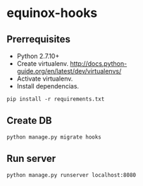 # equinox-hooks

## Prerrequisites ##

* Python 2.7.10+
* Create virtualenv. http://docs.python-guide.org/en/latest/dev/virtualenvs/
* Activate virtualenv.
* Install dependencias.
```
pip install -r requirements.txt
```


## Create DB ##
```
python manage.py migrate hooks
```
## Run server ##
```
python manage.py runserver localhost:8080
```
